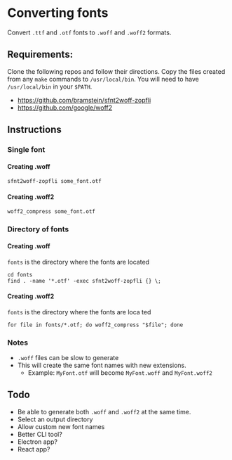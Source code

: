 # Converting fonts

Convert `.ttf` and `.otf` fonts to `.woff` and `.woff2` formats.

## Requirements:

Clone the following repos and follow their directions. Copy the files created from any `make` commands to `/usr/local/bin`. You will need to have `/usr/local/bin` in your `$PATH`.

* https://github.com/bramstein/sfnt2woff-zopfli
* https://github.com/google/woff2

## Instructions

### Single font

#### Creating .woff

```
sfnt2woff-zopfli some_font.otf
```

#### Creating .woff2

```
woff2_compress some_font.otf
```

### Directory of fonts

#### Creating .woff

`fonts` is the directory where the fonts are located

```
cd fonts
find . -name '*.otf' -exec sfnt2woff-zopfli {} \;
```

#### Creating .woff2

`fonts` is the directory where the fonts are loca
ted

```
for file in fonts/*.otf; do woff2_compress "$file"; done
```

### Notes

* `.woff` files can be slow to generate
* This will create the same font names with new extensions.
    * Example: `MyFont.otf` will become `MyFont.woff` and `MyFont.woff2`

## Todo

* Be able to generate both `.woff` and `.woff2` at the same time.
* Select an output directory
* Allow custom new font names
* Better CLI tool?
* Electron app?
* React app?
